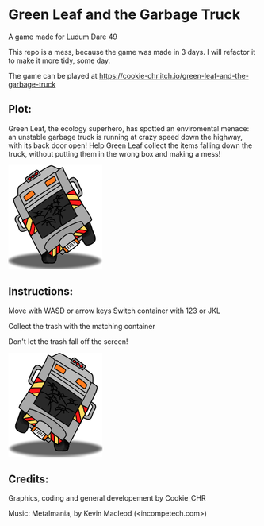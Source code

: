 # Green Leaf and the Garbage Truck
A game made for Ludum Dare 49

This repo is a mess, because the game was made in 3 days. I will refactor it to make it more tidy, some day.

The game can be played at <https://cookie-chr.itch.io/green-leaf-and-the-garbage-truck>

## Plot:

Green Leaf, the ecology superhero, has spotted an enviromental menace: an unstable garbage truck is running at crazy speed down the highway, with its back door open! Help Green Leaf collect the items falling down the truck, without putting them in the wrong box and making a mess!

![Truck_Left.png](https://raw.githubusercontent.com/Cookie-CHR/GreenLeaf_LD49/main/LD49/Sprites/Truck_Left.png)

## Instructions:

Move with WASD or arrow keys
Switch container with 123 or JKL

Collect the trash with the matching container

Don't let the trash fall off the screen!

![Truck_Right.png](https://raw.githubusercontent.com/Cookie-CHR/GreenLeaf_LD49/main/LD49/Sprites/Truck_Right.png)

## Credits:

Graphics, coding and general developement by Cookie_CHR

Music: Metalmania, by Kevin Macleod (<incompetech.com>)
